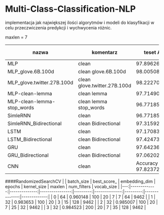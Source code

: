# Multi-Class-Classification-NLP

implementacja jak największej ilości algorytmów i modeli do klasyfikacji w celu przeczwiczenia predykcji i wychwycenia różnic.


maxlen = 7

nazwa| komentarz |teset Accuracy|predykcja Accuracy|predykcja F1_score
-|-|-|-|-
MLP |clean|97.89626598358154|0.97|0.97
MLP_glove.6B.100d|clean glove.6B.100d|98.0050802230835|0.98|0.98
MLP_glove.twitter.27B.100d|clean glove.twitter.27B.100d|98.2227087020874|0.97|0.97
MLP-clean-lemma |clean lemma|97.71490693092346|0.96|0.96
MLP-clean-lemma-stop_words |clean lemma stop_words|96.77185416221619|0.94|0.94
SimleRNN |clean|96.77185416221619|0.97|0.97
SimleRNN_Bidirectional |clean Bidirectional| 97.31592535972595     | 0.97|0.97
LSTM  |clean|97.1708357334137|0.97|0.97
LSTM_Bidirectional    |clean Bidirectional| 97.4247395992279     |  0.96     | 0.96
GRU     |clean|97.64236211776733|0.97|0.97
GRU_Bidirectional     |clean Bidirectional| 97.06202149391174     | 0.97|0.97
CNN | clean | Accuracy 97.8237211704254 | 0.97|0.97


####RandomizedSearchCV
|    |   batch_size |   best_score_ |   embedding_dim |   epochs |   kernel_size |   maxlen |   num_filters |   vocab_size |
|---:|-------------:|--------------:|----------------:|---------:|--------------:|---------:|--------------:|-------------:|
|  0 |           64 |      0.960148 |             100 |       20 |             7 |        7 |            64 |         9462 |
|  1 |           32 |      0.983653 |             100 |       20 |             3 |       15 |           128 |         9462 |
|  2 |           32 |      0.985007 |             100 |       20 |             7 |       25 |            32 |         9462 |
|  3 |           32 |      0.984523 |             200 |       20 |             7 |       35 |           128 |         9462 |

